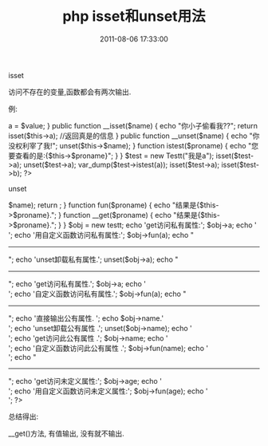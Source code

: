 ﻿---
layout: post
title: php isset和unset用法
date: 2011-08-06 17:33:00
category: blog
description: php isset和unset用法
---

isset 

访问不存在的变量,函数都会有两次输出.

例:

<?php

class Testt {
  //  var $a;  //这样就不输出
  //  public $a;  //这样也不输出

    protected $a;  //输出 你小子偷看我??
  //  private $a;  //输出 你小子偷看我??

    public function __construct($value) {
        $this->a = $value;
    }

    public function __isset($name) {
        echo "你小子偷看我??";
        return isset($this->a);  //返回真是的信息
    }

    public function __unset($name) {
        echo "你没权利宰了我!";
        unset($this->$name);
    }

    function istest($proname) {

        echo "您要查看的是:{$this->$proname}";
    }
}
$test = new Testt("我是a");
isset($test->a);
unset($test->a);
var_dump($test->istest(a));
isset($test->a);
isset($test->b);

?>




unset 




<?php

class Testt {

    var $name = 'baby';
    protected $a = 'is a';




    public function __unset($name) {
        echo "你没权利宰了我!";
        unset($this->$name);
        return ;
    }
    function fun($proname) {

        echo "结果是{$this->$proname}.";
    }

    function __get($proname) {

        echo "结果是{$this->$proname}.";
    }

}

$obj = new testt;
echo 'get访问私有属性:';
$obj->a;
echo '<br>';
echo '用自定义函数访问私有属性:';
$obj->fun(a);
echo "<hr />";
echo 'unset卸载私有属性.';
unset($obj->a);
echo "<hr />";
echo 'get访问私有属性.';
$obj->a;
echo '<br />';
echo '自定义函数访问私有属性.';
$obj->fun(a);
echo "<hr />";

echo '直接输出公有属性. ';
echo $obj->name.'<br>';
echo 'unset卸载公有属性 .';
unset($obj->name);
echo '<br />';
echo 'get访问此公有属性 .';
$obj->name;
echo '<br />';
echo '自定义函数访问此公有属性 .';
$obj->fun(name);
echo '<br />';

echo "<hr />";

echo 'get访问未定义属性:';
$obj->age;
echo '<br />';
echo '用自定义函数访问未定义属性:';
$obj->fun(age);
echo '<br />';

?>



总结得出:

__get()方法, 有值输出, 没有就不输出.